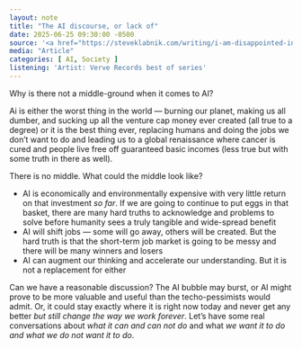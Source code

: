 ```yaml
---
layout: note
title: "The AI discourse, or lack of"
date: 2025-06-25 09:30:00 -0500
source: '<a href="https://steveklabnik.com/writing/i-am-disappointed-in-the-ai-discourse/">I am disappointed in the AI discourse</a>, Steve Klabnik, May 28 2025'
media: "Article"
categories: [ AI, Society ]
listening: 'Artist: Verve Records best of series'
---
```


Why is there not a middle-ground when it comes to AI?

Ai is either the worst thing in the world — burning our planet, making us all dumber, and sucking up all the venture cap money ever created (all true to a degree) or it is the best thing ever, replacing humans and doing the jobs we don’t want to do and leading us to a global renaissance where cancer is cured and people live free off guaranteed basic incomes (less true but with some truth in there as well).

There is no middle. What could the middle look like?

+ AI is economically and environmentally expensive with very little return on that investment _so far_. If we are going to continue to put eggs in that basket, there are many hard truths to acknowledge and problems to solve before humanity sees a truly tangible and wide-spread benefit
+ AI will shift jobs — some will go away, others will be created. But the hard truth is that the short-term job market is going to be messy and there will be many winners and losers
+ AI can augment our thinking and accelerate our understanding. But it is not a replacement for either

Can we have a reasonable discussion? The AI bubble may burst, or AI might prove to be more valuable and useful than the techo-pessimists would admit. Or, it could stay exactly where it is right now today and never get any better _but still change the way we work forever_. Let’s have some real conversations about _what it can and can not do_ and what _we want it to do and what we do not want it to do_.
